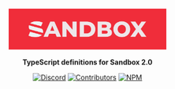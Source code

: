 <p align="center">
    <img src="https://raw.githubusercontent.com/sandboxpowered/types/main/.github/assets/github.png" width="320" alt="Sandbox Logo">
</p>  

<p align="center">
	<strong>  
		TypeScript definitions for Sandbox 2.0
	</strong>  
</p>

<p align="center">  
    <a href="https://discord.gg/fTZSX9Y7uz"><img src="https://img.shields.io/discord/752614300413329510.svg?style=for-the-badge&logo=discord&logoColor=white" alt="Discord"/></a>  
    <a href="https://github.com/SandboxPowered/Types/graphs/contributors"><img src="https://img.shields.io/github/contributors/SandboxPowered/Types.svg?style=for-the-badge&logo=github" alt="Contributors"/></a>  
    <a href="https://www.npmjs.com/package/@sandboxpowered/api"><img src="https://img.shields.io/npm/v/@sandboxpowered/api?color=red&logo=npm&style=for-the-badge" alt="NPM"/></a>  
</p>